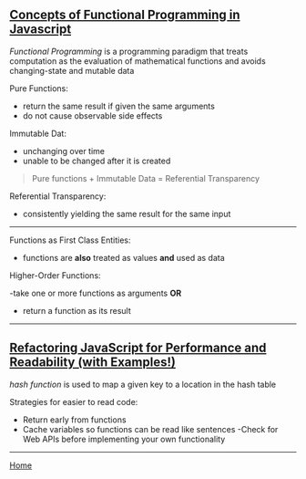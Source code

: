 ## [Concepts of Functional Programming in Javascript](https://medium.com/the-renaissance-developer/concepts-of-functional-programming-in-javascript-6bc84220d2aa)

*Functional Programming* is a programming paradigm that treats computation as the evaluation of mathematical functions and avoids changing-state and mutable data

Pure Functions:
- return the same result if given the same arguments
- do not cause observable side effects

Immutable Dat:
- unchanging over time
- unable to be changed after it is created

> Pure functions + Immutable Data = Referential Transparency

Referential Transparency:

- consistently yielding the same result for the same input

---

Functions as First Class Entities:

- functions are **also** treated as values **and** used as data

Higher-Order Functions:

-take one or more functions as arguments **OR**
- return a function as its result

---

## [Refactoring JavaScript for Performance and Readability (with Examples!)](https://dev.to/healeycodes/refactoring-javascript-for-performance-and-readability-with-examples-1hec)

*hash function* is used to map a given key to a location in the hash table

Strategies for easier to read code:

- Return early from functions
- Cache variables so functions can be read like sentences
-Check for Web APIs before implementing your own functionality

---
[Home](https://jchinzi.github.io/reading-notes/)